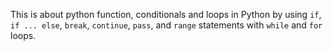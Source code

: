 This is about python function, conditionals and loops in Python by using `if`, `if ... else`, `break`, `continue`, `pass`, and `range` statements with `while` and `for` loops.
